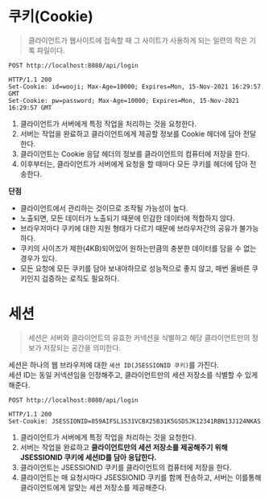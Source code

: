 # 쿠키(Cookie)   
> 클라이언트가 웹사이트에 접속할 때 그 사이트가 사용하게 되는 일련의 작은 기록 파일이다.  

```
POST http://localhost:8080/api/login

HTTP/1.1 200 
Set-Cookie: id=wooji; Max-Age=10000; Expires=Mon, 15-Nov-2021 16:29:57 GMT
Set-Cookie: pw=password; Max-Age=10000; Expires=Mon, 15-Nov-2021 16:29:57 GMT
```

1. 클라이언트가 서버에게 특정 작업을 처리하는 것을 요청한다.       
2. 서버는 작업을 완료하고 클라이언트에게 제공할 정보를 Cookie 헤더에 담아 전달한다.         
3. 클라이언트는 Cookie 응답 헤더의 정보를 클라이언트의 컴퓨터에 저장을 한다.     
4. 이후부터는, 클라이언트가 서버에게 요청을 할 때마다 모든 쿠키를 헤더에 담아 전송한다.       
    
**단점**      
* 클라이언트에서 관리하는 것이므로 조작될 가능성이 높다.      
* 노출되면, 모든 데이터가 노출되기 때문에 민감한 데이터에 적합하지 않다.      
* 브라우저마다 쿠키에 대한 지원 형태가 다르기 때문에 브라우저간의 공유가 불가능하다.    
* 쿠키의 사이즈가 제한(4KB)되어있어 원하는만큼의 충분한 데이터를 담을 수 없는 경우가 있다.  
* 모든 요청에 모든 쿠키를 담아 보내야하므로 성능적으로 좋지 않고, 매번 올바른 쿠키인지 검증하는 로직도 필요하다.  

# 세션   
> 세션은 서버와 클라이언트의 유효한 커넥션을 식별하고 해당 클라이언트만의 정보가 저장되는 공간을 의미한다.       
    
세션은 하나의 웹 브라우저에 대한 `세션 ID(JSESSIONID 쿠키)`를 가진다.        
세션 ID는 동일 커넥션임을 인정해주고, 클라이언트만의 세션 저장소를 식별할 수 있게 해준다.           

```
POST http://localhost:8080/api/login

HTTP/1.1 200 
Set-Cookie: JSESSIONID=859AIFSL1S31VCBX25B31K5GSDSJK12341RBN13J124NKAS 
```

1. 클라이언트가 서버에게 특정 작업을 처리하는 것을 요청한다.              
2. 서버는 작업을 완료하고 **클라이언트만의 세션 저장소를 제공해주기 위해 JSESSIONID 쿠키에 세션ID를 담아 응답한다.**                
3. 클라이언트는 JSESSIONID 쿠키를 클라이언트의 컴퓨터에 저장을 한다.          
4. 클라이언트는 매 요청시마다 JSESSIONID 쿠키를 함께 전송하고, 서버는 이를통해 클라이언트에게 알맞는 세션 저장소를 제공해준다.     


